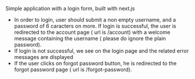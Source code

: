 Simple application with a login form, built with next.js

* In order to login, user should submit a non empty username, and a password of 6 caracters on more. If login is successful, the user is redirected to the account page ( url is /account) with a welcome message containing the username ( please do ignore the plain password).
* If login is not successful, we see on the login page and the related error messages are displayed
* If the user clicks on forgot password button, he is redirected to the forgot password page ( url is /forgot-password). 

